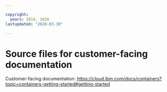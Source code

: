 ```yaml
---

copyright:
  years: 2014, 2020
lastupdated: "2020-03-30"

---
```



# Source files for customer-facing documentation

Customer-facing documentation: https://cloud.ibm.com/docs/containers?topic=containers-getting-started#getting-started



